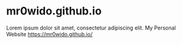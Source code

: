 # mr0wido.github.io
Lorem ipsum dolor sit amet, consectetur adipiscing elit. My Personal Website https://mr0wido.github.io/
